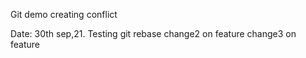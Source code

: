 Git demo
creating conflict

Date: 30th sep,21. Testing git rebase 
change2 on feature
change3 on feature
